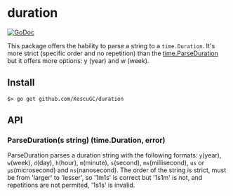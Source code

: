 # duration

[![GoDoc](https://godoc.org/github.com/XescuGC/duration?status.svg)](https://godoc.org/github.com/XescuGC/duration)

This package offers the hability to parse a string to a `time.Duration`. It's more strict (specific order and no repetition) than the [time.ParseDuration](parseDuration) but it offers more options: y (year) and w (week).

## Install

```
$> go get github.com/XescuGC/duration
```

## API

### ParseDuration(s string) (time.Duration, error)

ParseDuration parses a duration string with the following formats: `y`(year), `w`(week), `d`(day), `h`(hour), `m`(minute), `s`(second), `ms`(millisecond), `us` or `µs`(microsecond)  and `ns`(nanosecond). The order of the string is strict, must be from 'larger' to 'lesser', so '1m1s' is correct but '1s1m' is not, and repetitions are not permited, '1s1s' is invalid.

[parseDuration]: https://golang.org/pkg/time/#ParseDuration
